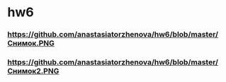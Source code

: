 # hw6
### https://github.com/anastasiatorzhenova/hw6/blob/master/Снимок.PNG
### https://github.com/anastasiatorzhenova/hw6/blob/master/Снимок2.PNG
